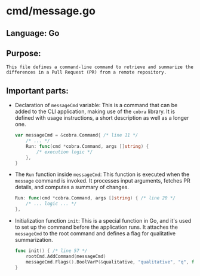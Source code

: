 # cmd/message.go
## Language: Go
## Purpose: 
	This file defines a command-line command to retrieve and summarize the differences in a Pull Request (PR) from a remote repository.

## Important parts: 
- Declaration of `messageCmd` variable: This is a command that can be added to the CLI application, making use of the `cobra` library. It is defined with usage instructions, a short description as well as a longer one.
	```go
	var messageCmd = &cobra.Command{ /* line 11 */
		/* ... */
		Run: func(cmd *cobra.Command, args []string) {
			/* execution logic */
		},
	}
	```
- The `Run` function inside `messageCmd`: This function is executed when the `message` command is invoked. It processes input arguments, fetches PR details, and computes a summary of changes.
	```go
	Run: func(cmd *cobra.Command, args []string) { /* line 20 */
		/* ... logic ... */
	},
	```
- Initialization function `init`: This is a special function in Go, and it's used to set up the command before the application runs. It attaches the `messageCmd` to the root command and defines a flag for qualitative summarization.
	```go
	func init() { /* line 57 */
		rootCmd.AddCommand(messageCmd)
		messageCmd.Flags().BoolVarP(&qualitative, "qualitative", "q", false, "Use qualitative summarization")
	}
	```